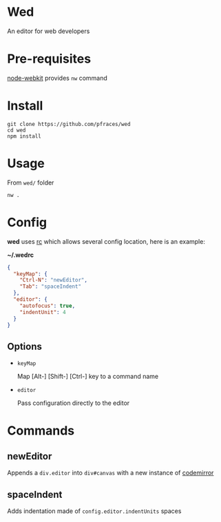 # Wed

An editor for web developers

# Pre-requisites

[node-webkit][1] provides `nw` command

# Install

    git clone https://github.com/pfraces/wed
    cd wed
    npm install

# Usage

From `wed/` folder

    nw .

# Config

**wed** uses [rc][2] which allows several config location, here is an
example:

**~/.wedrc**

```json
{
  "keyMap": {
    "Ctrl-N": "newEditor",
    "Tab": "spaceIndent"
  },
  "editor": {
    "autofocus": true,
    "indentUnit": 4
  }
}
```

## Options

*   `keyMap`

    Map [Alt-] [Shift-] [Ctrl-] key to a command name

*   `editor`

    Pass configuration directly to the editor

# Commands

## newEditor

Appends a `div.editor` into `div#canvas` with a new instance of [codemirror][3]

## spaceIndent

Adds indentation made of `config.editor.indentUnits` spaces

[1]: https://github.com/rogerwang/node-webkit
[2]: https://github.com/dominictarr/rc
[3]: https://github.com/marijnh/codemirror
